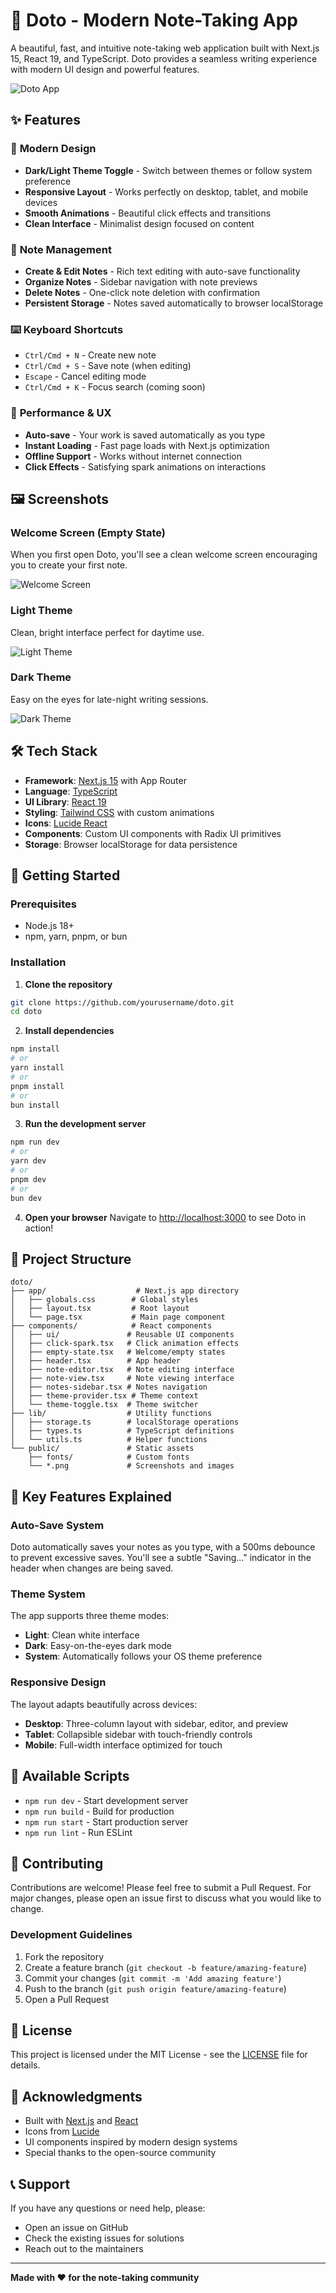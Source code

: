 # 📝 Doto - Modern Note-Taking App

A beautiful, fast, and intuitive note-taking web application built with Next.js 15, React 19, and TypeScript. Doto provides a seamless writing experience with modern UI design and powerful features.

![Doto App](public/dot.png)

## ✨ Features 

### 🎨 **Modern Design**
- **Dark/Light Theme Toggle** - Switch between themes or follow system preference
- **Responsive Layout** - Works perfectly on desktop, tablet, and mobile devices
- **Smooth Animations** - Beautiful click effects and transitions
- **Clean Interface** - Minimalist design focused on content

### 📝 **Note Management**
- **Create & Edit Notes** - Rich text editing with auto-save functionality
- **Organize Notes** - Sidebar navigation with note previews
- **Delete Notes** - One-click note deletion with confirmation
- **Persistent Storage** - Notes saved automatically to browser localStorage

### ⌨️ **Keyboard Shortcuts**
- `Ctrl/Cmd + N` - Create new note
- `Ctrl/Cmd + S` - Save note (when editing)
- `Escape` - Cancel editing mode
- `Ctrl/Cmd + K` - Focus search (coming soon)

### 🚀 **Performance & UX**
- **Auto-save** - Your work is saved automatically as you type
- **Instant Loading** - Fast page loads with Next.js optimization
- **Offline Support** - Works without internet connection
- **Click Effects** - Satisfying spark animations on interactions

## 🖼️ Screenshots

### Welcome Screen (Empty State)
When you first open Doto, you'll see a clean welcome screen encouraging you to create your first note.

![Welcome Screen](public/new.png)

### Light Theme
Clean, bright interface perfect for daytime use.

![Light Theme](public/white.png)

### Dark Theme
Easy on the eyes for late-night writing sessions.

![Dark Theme](public/Black.png)

## 🛠️ Tech Stack

- **Framework**: [Next.js 15](https://nextjs.org/) with App Router
- **Language**: [TypeScript](https://www.typescriptlang.org/)
- **UI Library**: [React 19](https://react.dev/)
- **Styling**: [Tailwind CSS](https://tailwindcss.com/) with custom animations
- **Icons**: [Lucide React](https://lucide.dev/)
- **Components**: Custom UI components with Radix UI primitives
- **Storage**: Browser localStorage for data persistence

## 🚀 Getting Started

### Prerequisites
- Node.js 18+ 
- npm, yarn, pnpm, or bun

### Installation

1. **Clone the repository**
```bash
git clone https://github.com/yourusername/doto.git
cd doto
```

2. **Install dependencies**
```bash
npm install
# or
yarn install
# or
pnpm install
# or
bun install
```

3. **Run the development server**
```bash
npm run dev
# or
yarn dev
# or
pnpm dev
# or
bun dev
```

4. **Open your browser**
Navigate to [http://localhost:3000](http://localhost:3000) to see Doto in action!

## 📁 Project Structure

```
doto/
├── app/                    # Next.js app directory
│   ├── globals.css        # Global styles
│   ├── layout.tsx         # Root layout
│   └── page.tsx           # Main page component
├── components/            # React components
│   ├── ui/               # Reusable UI components
│   ├── click-spark.tsx   # Click animation effects
│   ├── empty-state.tsx   # Welcome/empty states
│   ├── header.tsx        # App header
│   ├── note-editor.tsx   # Note editing interface
│   ├── note-view.tsx     # Note viewing interface
│   ├── notes-sidebar.tsx # Notes navigation
│   ├── theme-provider.tsx # Theme context
│   └── theme-toggle.tsx  # Theme switcher
├── lib/                  # Utility functions
│   ├── storage.ts        # localStorage operations
│   ├── types.ts          # TypeScript definitions
│   └── utils.ts          # Helper functions
└── public/               # Static assets
    ├── fonts/            # Custom fonts
    └── *.png             # Screenshots and images
```

## 🎯 Key Features Explained

### Auto-Save System
Doto automatically saves your notes as you type, with a 500ms debounce to prevent excessive saves. You'll see a subtle "Saving..." indicator in the header when changes are being saved.

### Theme System
The app supports three theme modes:
- **Light**: Clean white interface
- **Dark**: Easy-on-the-eyes dark mode
- **System**: Automatically follows your OS theme preference

### Responsive Design
The layout adapts beautifully across devices:
- **Desktop**: Three-column layout with sidebar, editor, and preview
- **Tablet**: Collapsible sidebar with touch-friendly controls
- **Mobile**: Full-width interface optimized for touch

## 🔧 Available Scripts

- `npm run dev` - Start development server
- `npm run build` - Build for production
- `npm run start` - Start production server
- `npm run lint` - Run ESLint

## 🤝 Contributing

Contributions are welcome! Please feel free to submit a Pull Request. For major changes, please open an issue first to discuss what you would like to change.

### Development Guidelines
1. Fork the repository
2. Create a feature branch (`git checkout -b feature/amazing-feature`)
3. Commit your changes (`git commit -m 'Add amazing feature'`)
4. Push to the branch (`git push origin feature/amazing-feature`)
5. Open a Pull Request

## 📄 License

This project is licensed under the MIT License - see the [LICENSE](LICENSE) file for details.

## 🙏 Acknowledgments

- Built with [Next.js](https://nextjs.org/) and [React](https://react.dev/)
- Icons from [Lucide](https://lucide.dev/)
- UI components inspired by modern design systems
- Special thanks to the open-source community

## 📞 Support

If you have any questions or need help, please:
- Open an issue on GitHub
- Check the existing issues for solutions
- Reach out to the maintainers

---

**Made with ❤️ for the note-taking community**
